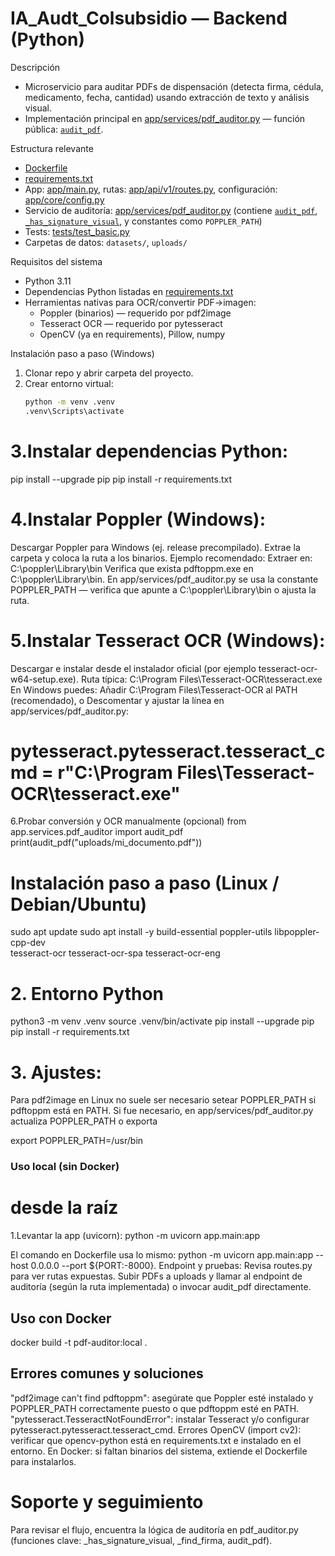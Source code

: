 # IA_Audt_Colsubsidio — Backend (Python)

Descripción
- Microservicio para auditar PDFs de dispensación (detecta firma, cédula, medicamento, fecha, cantidad) usando extracción de texto y análisis visual.
- Implementación principal en [app/services/pdf_auditor.py](app/services/pdf_auditor.py) — función pública: [`audit_pdf`](app/services/pdf_auditor.py).

Estructura relevante
- [Dockerfile](Dockerfile)
- [requirements.txt](requirements.txt)
- App: [app/main.py](app/main.py), rutas: [app/api/v1/routes.py](app/api/v1/routes.py), configuración: [app/core/config.py](app/core/config.py)
- Servicio de auditoría: [app/services/pdf_auditor.py](app/services/pdf_auditor.py) (contiene [`audit_pdf`](app/services/pdf_auditor.py), [`_has_signature_visual`](app/services/pdf_auditor.py), y constantes como `POPPLER_PATH`)
- Tests: [tests/test_basic.py](tests/test_basic.py)
- Carpetas de datos: `datasets/`, `uploads/`

Requisitos del sistema
- Python 3.11
- Dependencias Python listadas en [requirements.txt](requirements.txt)
- Herramientas nativas para OCR/convertir PDF→imagen:
  - Poppler (binarios) — requerido por pdf2image
  - Tesseract OCR — requerido por pytesseract
  - OpenCV (ya en requirements), Pillow, numpy

Instalación paso a paso (Windows)
1. Clonar repo y abrir carpeta del proyecto.
2. Crear entorno virtual:
   ```sh
   python -m venv .venv
   .venv\Scripts\activate

# 3.Instalar dependencias Python:
pip install --upgrade pip
pip install -r requirements.txt

# 4.Instalar Poppler (Windows):
Descargar Poppler para Windows (ej. release precompilado). Extrae la carpeta y coloca la ruta a los binarios. Ejemplo recomendado:
Extraer en: C:\poppler\Library\bin
Verifica que exista pdftoppm.exe en C:\poppler\Library\bin.
En app/services/pdf_auditor.py se usa la constante POPPLER_PATH — verifica que apunte a C:\poppler\Library\bin o ajusta la ruta.

# 5.Instalar Tesseract OCR (Windows):
Descargar e instalar desde el instalador oficial (por ejemplo tesseract-ocr-w64-setup.exe).
Ruta típica: C:\Program Files\Tesseract-OCR\tesseract.exe
En Windows puedes:
Añadir C:\Program Files\Tesseract-OCR al PATH (recomendado), o
Descomentar y ajustar la línea en app/services/pdf_auditor.py:

# pytesseract.pytesseract.tesseract_cmd = r"C:\Program Files\Tesseract-OCR\tesseract.exe"

6.Probar conversión y OCR manualmente (opcional)
from app.services.pdf_auditor import audit_pdf
print(audit_pdf("uploads/mi_documento.pdf"))

# Instalación paso a paso (Linux / Debian/Ubuntu)
sudo apt update
sudo apt install -y build-essential poppler-utils libpoppler-cpp-dev \
     tesseract-ocr tesseract-ocr-spa tesseract-ocr-eng

# 2. Entorno Python
python3 -m venv .venv
source .venv/bin/activate
pip install --upgrade pip
pip install -r requirements.txt

# 3. Ajustes:
Para pdf2image en Linux no suele ser necesario setear POPPLER_PATH si pdftoppm está en PATH.
Si fue necesario, en app/services/pdf_auditor.py actualiza POPPLER_PATH o exporta

export POPPLER_PATH=/usr/bin

### Uso local (sin Docker)
# desde la raíz
1.Levantar la app (uvicorn):
python -m uvicorn app.main:app

El comando en Dockerfile usa lo mismo: python -m uvicorn app.main:app --host 0.0.0.0 --port ${PORT:-8000}.
Endpoint y pruebas:
Revisa routes.py para ver rutas expuestas.
Subir PDFs a uploads y llamar al endpoint de auditoría (según la ruta implementada) o invocar audit_pdf directamente.

## Uso con Docker
docker build -t pdf-auditor:local .

## Errores comunes y soluciones
"pdf2image can't find pdftoppm": asegúrate que Poppler esté instalado y POPPLER_PATH correctamente puesto o que pdftoppm esté en PATH.
"pytesseract.TesseractNotFoundError": instalar Tesseract y/o configurar pytesseract.pytesseract.tesseract_cmd.
Errores OpenCV (import cv2): verificar que opencv-python está en requirements.txt e instalado en el entorno.
En Docker: si faltan binarios del sistema, extiende el Dockerfile para instalarlos.

# Soporte y seguimiento
Para revisar el flujo, encuentra la lógica de auditoría en pdf_auditor.py (funciones clave: _has_signature_visual, _find_firma, audit_pdf).